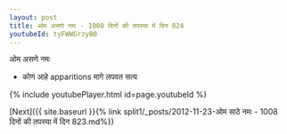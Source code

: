 ```yaml
---
layout: post
title: ओम असणे नमः - 1008 दिनों की तपस्या में दिन 824
youtubeId: tyFWWGrzyB0
---
```

 
 
 ओम असणे नमः  
 
 -  कोण आहे apparitions मागे लपवत सत्य 
 
  
 
  
 
 
 
 
 
 


{% include youtubePlayer.html id=page.youtubeId %}
 
[Next]({{ site.baseurl }}{% link  split1/_posts/2012-11-23-ओम साठे नमः - 1008 दिनों की तपस्या में दिन 823.md%})
 
